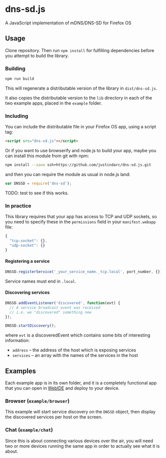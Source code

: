 dns-sd.js
=========

A JavaScript implementation of mDNS/DNS-SD for Firefox OS

## Usage

Clone repository. Then run `npm install` for fulfilling dependencies before you attempt to build the library.

### Building

```javascript
npm run build
```

This will regenerate a distributable version of the library in `dist/dns-sd.js`.

It also copies the distributable version to the `lib` directory in each of the two example apps, placed in the `example` folder.

### Including

You can include the distributable file in your Firefox OS app, using a script tag:

```html
<script src="dns-sd.js"></script>
```

Or if you want to use browserify and node.js to build your app, maybe you can install this module from git with npm:

```bash
npm install --save ssh+https://github.com/justindarc/dns-sd.js.git
```

and then you can require the module as usual in node.js land:

```javascript
var DNSSD = require('dns-sd');
```

TODO: test to see if this works.

### In practice

This library requires that your app has access to TCP and UDP sockets, so you need to specify these in the `permissions` field in your `manifest.webapp` file:

```javascript
{
  "tcp-socket": {},
  "udp-socket": {}
}
```

#### Registering a service

```javascript
DNSSD.registerService('_your_service_name._tcp.local', port_number, {});
```

Service names must end in `.local`.

#### Discovering services

```javascript
DNSSD.addEventListener('discovered', function(evt) {
  // A service broadcast event was received
  // i.e. we "discovered" something new
});

DNSSD.startDiscovery();
```

where `evt` is a discoveredEvent which contains some bits of interesting information:


* `address` – the address of the host which is exposing services
* `services` – an array with the names of the services in the host

## Examples

Each example app is in its own folder, and it is a completely functional app that you can open in [WebIDE](https://developer.mozilla.org/en-US/docs/Tools/WebIDE) and deploy to your device.

### Browser (`example/browser`)

This example will start service discovery on the `DNSSD` object, then display the discovered services per host on the screen.

### Chat (`example/chat`)

Since this is about connecting various devices over the air, you will need two or more devices running the same app in order to actually see what it is about.
